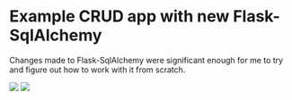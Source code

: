 # Example CRUD app with new Flask-SqlAlchemy

Changes made to Flask-SqlAlchemy were significant enough for me
to try and figure out how to work with it from scratch.

![](https://img.shields.io/static/v1?label=--Python--&message=3.10&color=1E924D&style=for-the-badge&logo=python) 
![](https://img.shields.io/static/v1?label=--Flask-SqlAlchemy--&message=3.02&color=1369EB&style=for-the-badge&logo=flask) 

